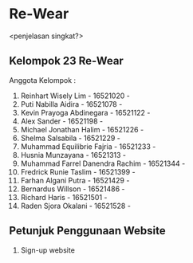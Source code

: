# Re-Wear
<penjelasan singkat?>

## Kelompok 23 Re-Wear
Anggota Kelompok :
1. Reinhart Wisely Lim - 16521020 - 
2. Puti Nabilla Aidira - 16521078 - 
3. Kevin Prayoga Abdinegara - 16521122 - 
4. Alex Sander - 16521198 - 
5. Michael Jonathan Halim - 16521226 - 
6. Shelma Salsabila - 16521229 - 
7. Muhammad Equilibrie Fajria - 16521233 - 
8. Husnia Munzayana - 16521313 - 
9. Muhammad Farrel Danendra Rachim - 16521344 - 
10. Fredrick Runie Taslim - 16521399 - 
11. Farhan Algani Putra - 16521429 - 
12. Bernardus Willson - 16521486 - 
13. Richard Haris - 16521501 - 
14. Raden Sjora Okalani - 16521528 - 

## Petunjuk Penggunaan Website
1. Sign-up website
